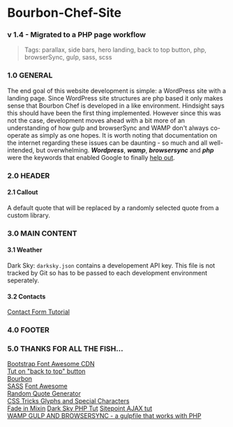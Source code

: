 # Bourbon-Chef-Site
### v 1.4 - Migrated to a PHP page workflow 
> Tags: parallax, side bars, hero landing, back to top button, php, browserSync, gulp, sass, scss  

### 1.0 GENERAL
The end goal of this website development is simple:  a WordPress site with a landing page.  Since WordPress site structures are php based it only makes sense that Bourbon Chef is developed in a like environment.  Hindsight says this should have been the first thing implemented.  However since this was not the case, development moves ahead with a bit more of an understanding of how gulp and browserSync and WAMP don't always co-operate as simply as one hopes.  It is worth noting that documentation on the internet regarding these issues can be daunting - so much and all well-intended, but overwhelming.  ***Wordpress***, ***wamp***, ***browsersync*** and ***php*** were the keywords that enabled Google to finally [help out](http://duaneblake.co.uk/front-end/how-to-set-up-browsersync-with-wordpress-using-wamp-and-gulp/).  

### 2.0 HEADER
#### 2.1 Callout
A default quote that will be replaced by a randomly selected quote from a custom library.

### 3.0 MAIN CONTENT
#### 3.1 Weather
Dark Sky: `darksky.json` contains a developement API key. This file is not tracked by Git so has to be passed to each development environment seperately.

#### 3.2 Contacts  
[Contact Form Tutorial](https://code.tutsplus.com/tutorials/build-a-neat-html5-powered-contact-form--net-20426)  

### 4.0 FOOTER


### 5.0 THANKS FOR ALL THE FISH...
[Bootstrap Font Awesome CDN](https://www.bootstrapcdn.com/fontawesome/)  
[Tut on "back to top" button](https://getflywheel.com/layout/add-sticky-back-top-button-website/)  
[Bourbon](http://bourbon.io/docs/)   
[SASS](http://sass-lang.com/libsass)
[Font Awesome](http://fontawesome.io/icons/)  
[Random Quote Generator](http://codepen.io/kkoutoup/pen/zxmGLE)  
[CSS Tricks Glyphs and Special Characters](https://css-tricks.com/snippets/html/glyphs/)  
[Fade in Mixin](https://coderwall.com/p/-xfqmq/scss-keyframe-mixin)
[Dark Sky PHP Tut](http://lekkerlogic.com/2015/08/dark-sky-forecast-io-weather-api-part-1/)
[Sitepoint AJAX tut](https://www.sitepoint.com/ajaxjquery-getjson-simple-example/)  
[WAMP GULP AND BROWSERSYNC -  a gulpfile that works with PHP](http://duaneblake.co.uk/front-end/how-to-set-up-browsersync-with-wordpress-using-wamp-and-gulp/)  
